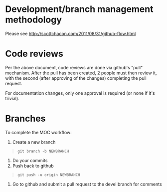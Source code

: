 # Development/branch management methodology
Please see http://scottchacon.com/2011/08/31/github-flow.html

# Code reviews
Per the above document, code reviews are done via github's "pull" mechanism. After the pull has been created, 2 people must then review it, with the second (after approving of the changes) completing the pull request.

For documentation changes, only one approval is required (or none if it's trivial).

# Branches
To complete the MOC workflow:

1. Create a new branch
> `git branch -b NEWBRANCH`
1. Do your commits
1. Push back to github
> `git push -u origin NEWBRANCH`
1. Go to github and submit a pull request to the devel branch for comments

